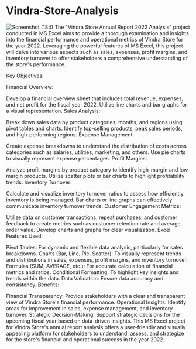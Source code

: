 # Vindra-Store-Analysis
![Screenshot (184)](https://github.com/RaushanKumar6917/Vindra-Store-Analysis/assets/107170304/91b9d008-c51b-4cc5-8654-2a6ff398aca1)
The "Vindra Store Annual Report 2022 Analysis" project conducted in MS Excel aims to provide a thorough examination and insights into the financial performance and operational metrics of Vindra Store for the year 2022. Leveraging the powerful features of MS Excel, this project will delve into various aspects such as sales, expenses, profit margins, and inventory turnover to offer stakeholders a comprehensive understanding of the store's performance.

Key Objectives:

Financial Overview:

Develop a financial overview sheet that includes total revenue, expenses, and net profit for the fiscal year 2022. Utilize line charts and bar graphs for a visual representation.
Sales Analysis:

Break down sales data by product categories, months, and regions using pivot tables and charts. Identify top-selling products, peak sales periods, and high-performing regions.
Expense Management:

Create expense breakdowns to understand the distribution of costs across categories such as salaries, utilities, marketing, and others. Use pie charts to visually represent expense percentages.
Profit Margins:

Analyze profit margins by product category to identify high-margin and low-margin products. Utilize scatter plots or bar charts to highlight profitability trends.
Inventory Turnover:

Calculate and visualize inventory turnover ratios to assess how efficiently inventory is being managed. Bar charts or line graphs can effectively communicate inventory turnover trends.
Customer Engagement Metrics:

Utilize data on customer transactions, repeat purchases, and customer feedback to create metrics such as customer retention rate and average order value. Develop charts and graphs for clear visualization.
Excel Features Used:

Pivot Tables: For dynamic and flexible data analysis, particularly for sales breakdowns.
Charts (Bar, Line, Pie, Scatter): To visually represent trends and distributions in sales, expenses, profit margins, and inventory turnover.
Formulas (SUM, AVERAGE, etc.): For accurate calculation of financial metrics and ratios.
Conditional Formatting: To highlight key insights and trends within the data.
Data Validation: Ensure data accuracy and consistency.
Benefits:

Financial Transparency: Provide stakeholders with a clear and transparent view of Vindra Store's financial performance.
Operational Insights: Identify areas for improvement in sales, expense management, and inventory turnover.
Strategic Decision-Making: Support strategic decisions for the upcoming fiscal year based on data-driven insights.
This MS Excel project for Vindra Store's annual report analysis offers a user-friendly and visually appealing platform for stakeholders to understand, assess, and strategize for the store's financial and operational success in the year 2022.
